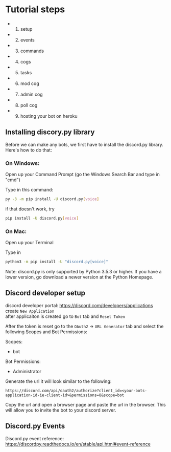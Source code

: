 # Tutorial steps
- 1. setup
- 2. events
- 3. commands
- 4. cogs 
- 5. tasks
- 6. mod cog
- 7. admin cog
- 8. poll cog
- 9. hosting your bot on heroku

## Installing discory.py library
Before we can make any bots, we first have to install the discord.py library. Here's how to do that:

### On Windows:

Open up your Command Prompt (go the Windows Search Bar and type in "cmd")

Type in this command: 

```bash
py -3 -m pip install -U discord.py[voice]
```

if that doesn't work, try 
```bash
pip install -U discord.py[voice]
```

### On Mac:

Open up your Terminal

Type in 
```bash
python3 -m pip install -U "discord.py[voice]"
```

Note: discord.py is only supported by Python 3.5.3 or higher. If you have a lower version, go download a newer version at the Python Homepage.

## Discord developer setup
discord developer portal: https://discord.com/developers/applications \
create `New Application` \
after applicaiton is created go to `Bot` tab and `Reset Token`

After the token is reset go to the `OAuth2` -> `URL Generator` tab and select the following Scopes and Bot Permissions:

Scopes:

- bot

Bot Permissions:
    
- Administrator

Generate the url it will look similar to the following:
```url
https://discord.com/api/oauth2/authorize?client_id=<your-bots-application-id-ie-client-id>&permissions=8&scope=bot
```

Copy the url and open a browser page and paste the url in the browser. This will allow you to invite the bot to your discord server.

## Discord.py Events
Discord.py event reference:
https://discordpy.readthedocs.io/en/stable/api.html#event-reference
